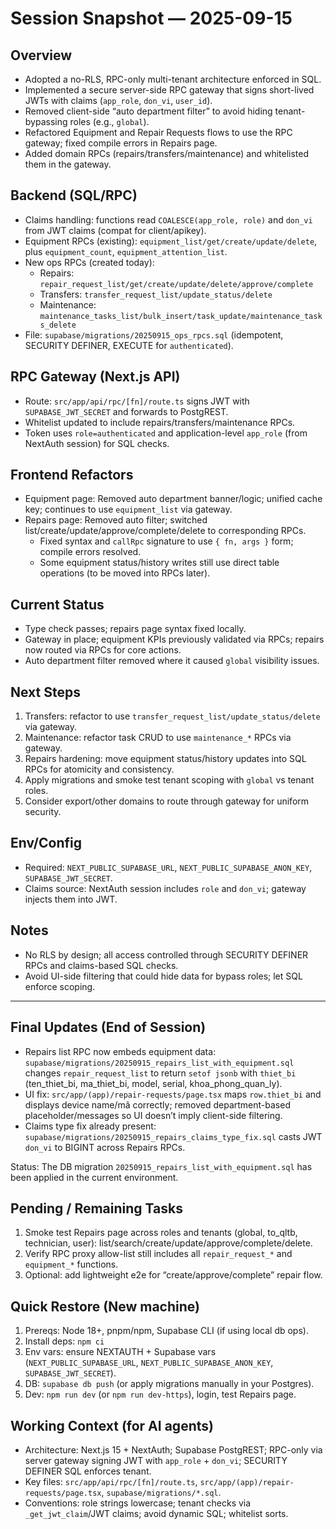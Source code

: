 # Session Snapshot — 2025-09-15

## Overview
- Adopted a no-RLS, RPC-only multi-tenant architecture enforced in SQL.
- Implemented a secure server-side RPC gateway that signs short-lived JWTs with claims (`app_role`, `don_vi`, `user_id`).
- Removed client-side “auto department filter” to avoid hiding tenant-bypassing roles (e.g., `global`).
- Refactored Equipment and Repair Requests flows to use the RPC gateway; fixed compile errors in Repairs page.
- Added domain RPCs (repairs/transfers/maintenance) and whitelisted them in the gateway.

## Backend (SQL/RPC)
- Claims handling: functions read `COALESCE(app_role, role)` and `don_vi` from JWT claims (compat for client/apikey).
- Equipment RPCs (existing): `equipment_list/get/create/update/delete`, plus `equipment_count`, `equipment_attention_list`.
- New ops RPCs (created today):
  - Repairs: `repair_request_list/get/create/update/delete/approve/complete`
  - Transfers: `transfer_request_list/update_status/delete`
  - Maintenance: `maintenance_tasks_list/bulk_insert/task_update/maintenance_tasks_delete`
- File: `supabase/migrations/20250915_ops_rpcs.sql` (idempotent, SECURITY DEFINER, EXECUTE for `authenticated`).

## RPC Gateway (Next.js API)
- Route: `src/app/api/rpc/[fn]/route.ts` signs JWT with `SUPABASE_JWT_SECRET` and forwards to PostgREST.
- Whitelist updated to include repairs/transfers/maintenance RPCs.
- Token uses `role=authenticated` and application-level `app_role` (from NextAuth session) for SQL checks.

## Frontend Refactors
- Equipment page: Removed auto department banner/logic; unified cache key; continues to use `equipment_list` via gateway.
- Repairs page: Removed auto filter; switched list/create/update/approve/complete/delete to corresponding RPCs.
  - Fixed syntax and `callRpc` signature to use `{ fn, args }` form; compile errors resolved.
  - Some equipment status/history writes still use direct table operations (to be moved into RPCs later).

## Current Status
- Type check passes; repairs page syntax fixed locally.
- Gateway in place; equipment KPIs previously validated via RPCs; repairs now routed via RPCs for core actions.
- Auto department filter removed where it caused `global` visibility issues.

## Next Steps
1) Transfers: refactor to use `transfer_request_list/update_status/delete` via gateway.
2) Maintenance: refactor task CRUD to use `maintenance_*` RPCs via gateway.
3) Repairs hardening: move equipment status/history updates into SQL RPCs for atomicity and consistency.
4) Apply migrations and smoke test tenant scoping with `global` vs tenant roles.
5) Consider export/other domains to route through gateway for uniform security.

## Env/Config
- Required: `NEXT_PUBLIC_SUPABASE_URL`, `NEXT_PUBLIC_SUPABASE_ANON_KEY`, `SUPABASE_JWT_SECRET`.
- Claims source: NextAuth session includes `role` and `don_vi`; gateway injects them into JWT.

## Notes
- No RLS by design; all access controlled through SECURITY DEFINER RPCs and claims-based SQL checks.
- Avoid UI-side filtering that could hide data for bypass roles; let SQL enforce scoping.

---

## Final Updates (End of Session)
- Repairs list RPC now embeds equipment data: `supabase/migrations/20250915_repairs_list_with_equipment.sql` changes `repair_request_list` to return `setof jsonb` with `thiet_bi` (ten_thiet_bi, ma_thiet_bi, model, serial, khoa_phong_quan_ly).
- UI fix: `src/app/(app)/repair-requests/page.tsx` maps `row.thiet_bi` and displays device name/mã correctly; removed department-based placeholder/messages so UI doesn’t imply client-side filtering.
- Claims type fix already present: `supabase/migrations/20250915_repairs_claims_type_fix.sql` casts JWT `don_vi` to BIGINT across Repairs RPCs.

Status: The DB migration `20250915_repairs_list_with_equipment.sql` has been applied in the current environment.

## Pending / Remaining Tasks
1. Smoke test Repairs page across roles and tenants (global, to_qltb, technician, user): list/search/create/update/approve/complete/delete.
2. Verify RPC proxy allow-list still includes all `repair_request_*` and `equipment_*` functions.
3. Optional: add lightweight e2e for “create/approve/complete” repair flow.

## Quick Restore (New machine)
1. Prereqs: Node 18+, pnpm/npm, Supabase CLI (if using local db ops).
2. Install deps: `npm ci`
3. Env vars: ensure NEXTAUTH + Supabase vars (`NEXT_PUBLIC_SUPABASE_URL`, `NEXT_PUBLIC_SUPABASE_ANON_KEY`, `SUPABASE_JWT_SECRET`).
4. DB: `supabase db push` (or apply migrations manually in your Postgres).
5. Dev: `npm run dev` (or `npm run dev-https`), login, test Repairs page.

## Working Context (for AI agents)
- Architecture: Next.js 15 + NextAuth; Supabase PostgREST; RPC-only via server gateway signing JWT with `app_role` + `don_vi`; SECURITY DEFINER SQL enforces tenant.
- Key files: `src/app/api/rpc/[fn]/route.ts`, `src/app/(app)/repair-requests/page.tsx`, `supabase/migrations/*.sql`.
- Conventions: role strings lowercase; tenant checks via `_get_jwt_claim`/JWT claims; avoid dynamic SQL; whitelist sorts.
